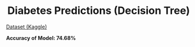 <h1 align='center'>
  Diabetes Predictions (Decision Tree)
</h1>

<a href='https://www.kaggle.com/kandij/diabetes-dataset' target='_blank'>Dataset (Kaggle)</a>

**Accuracy of Model: 74.68%**
